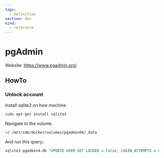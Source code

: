```yaml
---
tags:
  - Definition
section: dev
kind:
  - reference
---
```

# pgAdmin

Website: <https://www.pgadmin.org/>

## HowTo

### Unlock account

Install sqlite3 on how machine.

```bash
sudo apt-get install sqlite3
```

Navigate to the volume.

```bash
cd /mnt/sdb/docker/volumes/pgadmin04/_data
```

And run this query:

```sql
sqlite3 pgadmin4.db "UPDATE USER SET LOCKED = false, LOGIN_ATTEMPTS = 0 WHERE USERNAME = 'admin@example.com';" ".exit"
```